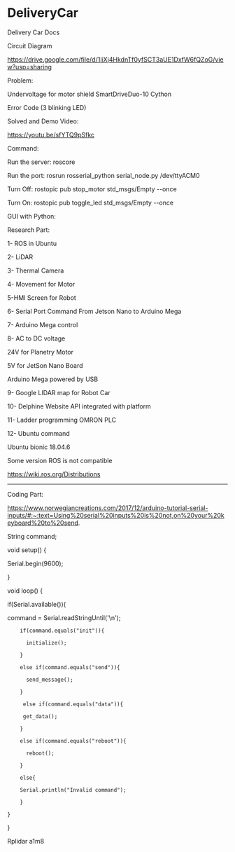 # DeliveryCar
Delivery Car Docs

Circuit Diagram

https://drive.google.com/file/d/1IiXj4HkdnTf0yfSCT3aUE1DxfW6fQZoG/view?usp=sharing

Problem:

Undervoltage for motor shield SmartDriveDuo-10 Cython

Error Code (3 blinking LED)

Solved and Demo Video:

https://youtu.be/sfYTQ9pSfkc

Command:

Run the server: roscore

Run the port: rosrun rosserial_python serial_node.py /dev/ttyACM0

Turn Off: rostopic pub stop_motor std_msgs/Empty --once
 
Turn On: rostopic pub toggle_led std_msgs/Empty --once


GUI with Python:





Research Part:

1- ROS in Ubuntu 

2- LiDAR

3- Thermal Camera

4- Movement for Motor 

5-HMI Screen for Robot

6- Serial Port Command From Jetson Nano to Arduino Mega

7- Arduino Mega control

8- AC to  DC voltage 

24V for Planetry Motor

5V for JetSon Nano Board

Arduino Mega powered by USB

9- Google LIDAR map for Robot Car

10- Delphine Website API integrated with platform

11- Ladder programming OMRON PLC

12- Ubuntu command 

Ubuntu bionic 18.04.6

Some version ROS is not compatible

https://wiki.ros.org/Distributions
_____________________________________________________________________________________________________________________________________________________



Coding Part:

https://www.norwegiancreations.com/2017/12/arduino-tutorial-serial-inputs/#:~:text=Using%20serial%20inputs%20is%20not,on%20your%20keyboard%20to%20send.

String command;
 
void setup() {

Serial.begin(9600); 

}
 
void loop() {

if(Serial.available()){

command = Serial.readStringUntil('\n');
         
        if(command.equals("init")){

          initialize();
        
        }
        
        else if(command.equals("send")){
        
          send_message();
        
        }
         
         else if(command.equals("data")){
         
         get_data();
        
        }
        
        else if(command.equals("reboot")){
        
          reboot();
        
        }
        
        else{
        
        Serial.println("Invalid command");
        
        }
    
    }

}



Rplidar a1m8

